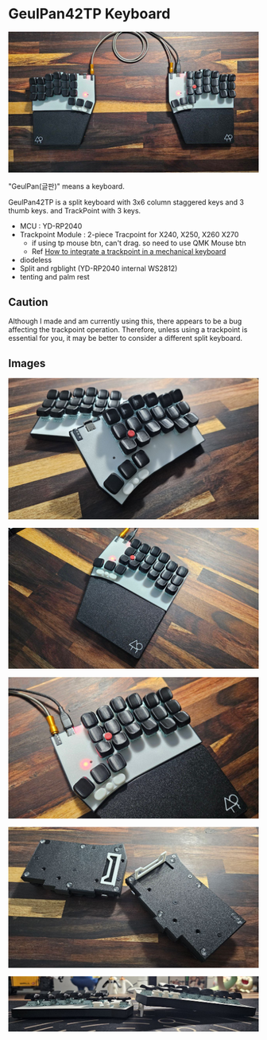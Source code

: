# GeulPan42TP Keyboard

![GeulPan42TP](imgs/geulpan42tp_001.jpg)

"GeulPan(글판)" means a keyboard.

GeulPan42TP is a split keyboard with 3x6 column staggered keys and 3 thumb keys.
and TrackPoint with 3 keys.

- MCU : YD-RP2040
- Trackpoint Module : 2-piece Tracpoint for X240, X250, X260 X270
    - if using tp mouse btn, can't drag. so need to use QMK Mouse btn
    - Ref [How to integrate a trackpoint in a mechanical keyboard](https://github.com/alonswartz/trackpoint)
- diodeless
- Split and rgblight (YD-RP2040 internal WS2812)
- tenting and palm rest

## Caution

Although I made and am currently using this, there appears to be a bug affecting the trackpoint operation. Therefore, unless using a trackpoint is essential for you, it may be better to consider a different split keyboard.


## Images


![GeulPan42TP](imgs/geulpan42tp_002.jpg)

![GeulPan42TP](imgs/geulpan42tp_003.jpg)

![GeulPan42TP](imgs/geulpan42tp_004.jpg)

![GeulPan42TP](imgs/geulpan42tp_005.jpg)

![GeulPan42TP](imgs/geulpan42tp_006.jpg)
